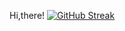 Hi,there!
[![GitHub Streak](https://streak-stats.demolab.com?user=kakigakki)](https://git.io/streak-stats)
